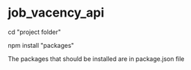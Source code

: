 # job_vacency_api

cd "project folder"

npm install "packages"

The packages that should be installed are in package.json file

